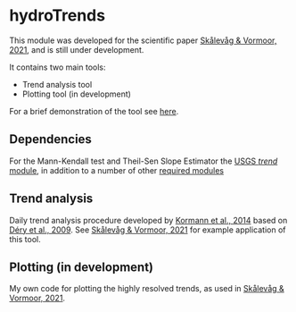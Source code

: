 # hydroTrends
This module was developed for the scientific paper [Skålevåg & Vormoor, 2021](https://doi.org/10.22541/au.161319077.75813136/v1), and is still under development.

It contains two main tools:
* Trend analysis tool
* Plotting tool (in development)

For a brief demonstration of the tool see [here](demo.ipynb).

## Dependencies
For the Mann-Kendall test and Theil-Sen Slope Estimator the [USGS *trend* module](https://github.com/USGS-python/trend), in addition to a number of other [required modules](requirements.txt)

## Trend analysis
Daily trend analysis procedure developed by [Kormann et al., 2014](https://doi.org/10.2166/wcc.2014.099) based on [Déry et al., 2009](https://doi.org/10.1029/2008WR006975). See [Skålevåg & Vormoor, 2021](https://doi.org/10.22541/au.161319077.75813136/v1) for example application of this tool.

## Plotting (in development)
My own code for plotting the highly resolved trends, as used in [Skålevåg & Vormoor, 2021](https://doi.org/10.22541/au.161319077.75813136/v1).

